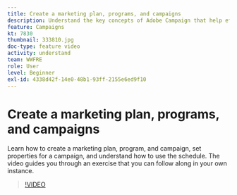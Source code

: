 ```yaml
---
title: Create a marketing plan, programs, and campaigns
description: Understand the key concepts of Adobe Campaign that help effectively plan, execute, and measure cross-channel marketing campaigns.
feature: Campaigns
kt: 7830
thumbnail: 333810.jpg
doc-type: feature video
activity: understand
team: WWFRE
role: User
level: Beginner
exl-id: 4338d42f-14e0-48b1-93ff-2155e6ed9f10
---
```

# Create a marketing plan, programs, and campaigns

Learn how to create a marketing plan, program, and campaign, set properties for a campaign, and understand how to use the schedule.
The video guides you through an exercise that you can follow along in your own instance.

>[!VIDEO](https://video.tv.adobe.com/v/333810?quality=12&learn=on)
